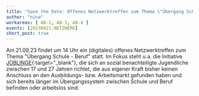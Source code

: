 ```yaml
---
title: "Save the Date: Offenes Netzwerktreffen zum Thema \"Übergang Schule - Beruf\""
author: "nina"
workareas: [ AB-2, AB-3, AB-4 ]
events: [20230921-NETZWERK]
short_post: true
---
```


Am 21.09.23 findet um 14 Uhr ein (digitales) offenes Netzwerktreffen zum Thema "Übergang Schule - Beruf" statt. Im Fokus steht u.a. die Initiative [JOBLINGE](https://www.joblinge.de/){:target="_blank"}, die sich an sozial benachteiligte Jugendliche zwischen 17 und 27 Jahren richtet, die aus eigener Kraft bisher keinen Anschluss an den Ausbildungs- bzw. Arbeitsmarkt gefunden haben und sich bereits länger im Übergangssystem zwischen Schule und Beruf befinden oder arbeitslos sind. 
